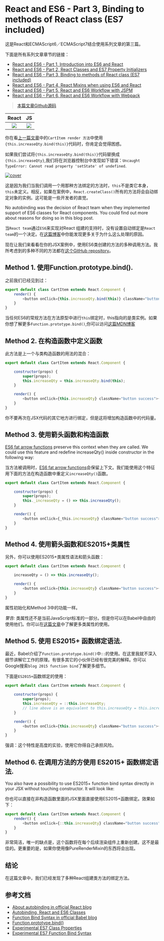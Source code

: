 # React and ES6 - Part 3, Binding to methods of React class (ES7 included)

这是React和ECMAScript6／ECMAScript7结合使用系列文章的第三篇。

下面是所有系列文章章节的链接：

- [React and ES6 - Part 1, Introduction into ES6 and React](http://www.kongyixueyuan.cn/#docs/react-es6-webpack/part1)
- [React and ES6 - Part 2, React Classes and ES7 Property Initializers](http://www.kongyixueyuan.cn/#docs/react-es6-webpack/part2)
- [React and ES6 - Part 3, Binding to methods of React class (ES7 included)](http://www.kongyixueyuan.cn/#docs/react-es6-webpack/part3)
- [React and ES6 - Part 4, React Mixins when using ES6 and React](http://www.kongyixueyuan.cn/#docs/react-es6-webpack/part4)
- [React and ES6 - Part 5, React and ES6 Workflow with JSPM](http://www.kongyixueyuan.cn/#docs/react-es6-webpack/part5)
- [React and ES6 - Part 6, React and ES6 Workflow with Webpack](http://www.kongyixueyuan.cn/#docs/react-es6-webpack/part6)


> [本篇文章Github源码](https://github.com/yiqizhongchuang/react-es6-es7-gulp-JSPM-Webpack/tree/master/react-es6-es7-gulp-JSPM-Webpack-part3)

|React|JS|
|:----:|:----:|
|![](http://okxh06i2t.bkt.clouddn.com/react.png)|![](http://okxh06i2t.bkt.clouddn.com/js.png)|


你在看[上一篇文章](http://yiqizhongchuang.cn/react-and-es6-part-2-react-classes-and-es7-property-initializers)中的`CartItem render 方法`中使用`{this.increaseQty.bind(this)}`代码时，你肯定会觉得困惑。


如果我们尝试将`{this.increaseQty.bind(this)}`代码替换成`{this.increaseQty}`,我们将在浏览器控制台中发现如下错误：`Uncaught TypeError: Cannot read property 'setState' of undefined`.

[![cover](http://oleey04q4.bkt.clouddn.com/Snip20170215_7.png)](http://oleey04q4.bkt.clouddn.com/Snip20170215_7.png)


这是因为我们当我们调用一个用那种方法绑定的方法时，`this`不是类它本身，`this`未定义。相反，如果在案例中，`React.createClass()`所有的方法将会自动绑定对象的实例。这可能是一些开发者的直觉。


No autobinding was the decision of React team when they implemented support of ES6 classes for React components. You could find out more about reasons for doing so in this blog post.

当`React team`通过`ES6`来实现对React 组建的支持时，没有设置自动绑定是`React team`的一个决定。在[这篇博客](https://facebook.github.io/react/blog/2015/01/27/react-v0.13.0-beta-1.html#autobinding)中你能发现更多关于为什么这么处理的原因。

现在让我们来看看在你的JSX案例中，使用ES6类创建的方法的多种调用方法。我所考虑到的多种不同的方法都在[这个GitHub repository](https://github.com/yiqizhongchuang/react-es6-es7-gulp-JSPM-Webpack/tree/master/react-es6-es7-gulp-JSPM-Webpack-part3)。

## Method 1. 使用Function.prototype.bind().

之前我们已经见到过：

```javascript
export default class CartItem extends React.Component {
    render() {
        <button onClick={this.increaseQty.bind(this)} className="button success">+</button>
    }
}
```

当任何ES6的常规方法在方法原型中进行`this`绑定时，this指向的是类实例。如果你想了解更多`Function.prototype.bind()`,你可以访问[这篇MDN博客](https://developer.mozilla.org/en-US/docs/Web/JavaScript/Reference/Global_Objects/Function/bind)

## Method 2. 在构造函数中定义函数

此方法是上一个与类构造函数的用法的混合：

```js
export default class CartItem extends React.Component {

    constructor(props) {
        super(props);
        this.increaseQty = this.increaseQty.bind(this);
    }

    render() {
        <button onClick={this.increaseQty} className="button success">+</button>
    }
}
```

你不要再次在JSX代码的其它地方进行绑定，但是这将增加构造函数中的代码量。

## Method 3. 使用箭头函数和构造函数

[ES6 fat arrow functions](https://babeljs.io/learn-es2015/) preserve this context when they are called. We could use this feature and redefine increaseQty() inside constructor in the following way:


当方法被调用时，[ES6 fat arrow functions](https://babeljs.io/learn-es2015/)会保留上下文。我们能使用这个特征用下面的方法在构造函数中重定义`increaseQty()`函数。

```js
export default class CartItem extends React.Component {

    constructor(props) {
        super(props);
        this._increaseQty = () => this.increaseQty();
    }

    render() {
        <button onClick={_this.increaseQty} className="button success">+</button>
    }
}
```

## Method 4. 使用箭头函数和ES2015+类属性

另外，你可以使用ES2015+类属性语法和箭头函数：

```js
export default class CartItem extends React.Component {

    increaseQty = () => this.increaseQty();

    render() {
        <button onClick={this.increaseQty} className="button success">+</button>
    }
}
```

属性初始化和Method 3中的功能一样。

*警告:* 类属性还不是当前JavaScript标准的一部分。但是你可以在Babel中自由的使用他们。你可以在[这篇文章](https://babeljs.io/docs/usage/experimental/)中了解更多类属性的使用。

## Method 5. 使用 ES2015+ 函数绑定语法.

最近，Babel介绍了`Function.prototype.bind()`中`::`的使用。在这里我就不深入细节讲解它工作的原理。有很多其它的小伙伴已经有很完美的解释。你可以Google搜索`blog 2015 function bind`了解更多细节。

下面是`ES2015+`函数绑定的使用：

```js
export default class CartItem extends React.Component {

    constructor(props) {
        super(props);
        this.increaseQty = ::this.increaseQty;
        // line above is an equivalent to this.increaseQty = this.increaseQty.bind(this);
    }

    render() {
        <button onClick={this.increaseQty} className="button success">+</button>
    }
}
```

强调：这个特性是高度的实验，使用它你得自己承担风险。

## Method 6. 在调用方法的方使用 ES2015+ 函数绑定语法.

You also have a possibility to use ES2015+ function bind syntax directly in your JSX without touching constructor. It will look like:

你也可以直接在非构造函数里面的JSX里面直接使用ES2015+函数绑定。效果如下：

```js
export default class CartItem extends React.Component {
    render() {
        <button onClick={::this.increaseQty} className="button success">+</button>
    }
}
```

非常简洁，唯一的缺点是，这个函数将在每个后续渲染组件上重新创建。这不是最佳的。更重要的是，如果你使用像PureRenderMixin的东西将会出现。

## 结论

在这篇文章中，我们已经发现了多种React组建类方法的绑定方法。

## 参考文档

- [About autobinding in official React blog](https://facebook.github.io/react/blog/2015/01/27/react-v0.13.0-beta-1.html#autobinding)
- [Autobinding, React and ES6 Classes](https://www.ian-thomas.net/autobinding-react-and-es6-classes/)
- [Function Bind Syntax in official Babel blog](http://babeljs.io/blog/2015/05/14/function-bind)
- [Function.prototype.bind()](https://developer.mozilla.org/en-US/docs/Web/JavaScript/Reference/Global_Objects/Function/bind)
- [Experimental ES7 Class Properties](https://gist.github.com/jeffmo/054df782c05639da2adb)
- [Experimental ES7 Function Bind Syntax](https://github.com/tc39/proposal-bind-operator)
